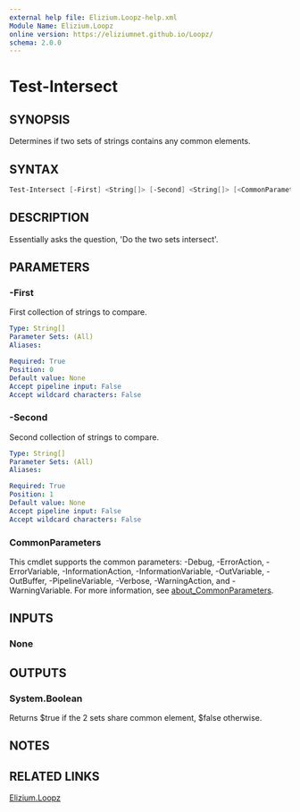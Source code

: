 ```yaml
---
external help file: Elizium.Loopz-help.xml
Module Name: Elizium.Loopz
online version: https://eliziumnet.github.io/Loopz/
schema: 2.0.0
---
```


# Test-Intersect

## SYNOPSIS

Determines if two sets of strings contains any common elements.

## SYNTAX

```powershell
Test-Intersect [-First] <String[]> [-Second] <String[]> [<CommonParameters>]
```

## DESCRIPTION

Essentially asks the question, 'Do the two sets intersect'.

## PARAMETERS

### -First

First collection of strings to compare.

```yaml
Type: String[]
Parameter Sets: (All)
Aliases:

Required: True
Position: 0
Default value: None
Accept pipeline input: False
Accept wildcard characters: False
```

### -Second

Second collection of strings to compare.

```yaml
Type: String[]
Parameter Sets: (All)
Aliases:

Required: True
Position: 1
Default value: None
Accept pipeline input: False
Accept wildcard characters: False
```

### CommonParameters

This cmdlet supports the common parameters: -Debug, -ErrorAction, -ErrorVariable, -InformationAction, -InformationVariable, -OutVariable, -OutBuffer, -PipelineVariable, -Verbose, -WarningAction, and -WarningVariable. For more information, see [about_CommonParameters](http://go.microsoft.com/fwlink/?LinkID=113216).

## INPUTS

### None

## OUTPUTS

### System.Boolean

Returns $true if the 2 sets share common element, $false otherwise.

## NOTES

## RELATED LINKS

[Elizium.Loopz](https://github.com/EliziumNet/Loopz)
